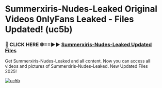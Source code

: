 # Summerxiris-Nudes-Leaked Original Videos 0nlyFans Leaked - Files Updated! (uc5b)

<h3>🔴 CLICK HERE 🌐==►► <a href="https://tinyurl.com/5h6xmrr3" rel="nofollow">Summerxiris-Nudes-Leaked Updated Files</a></h3>

Get Summerxiris-Nudes-Leaked and all content. Now you can access all videos and pictures of Summerxiris-Nudes-Leaked. New Updated Files 2025!

[![uc5b](https://i.imgur.com/KVD873Z.gif)](https://tinyurl.com/5h6xmrr3)
